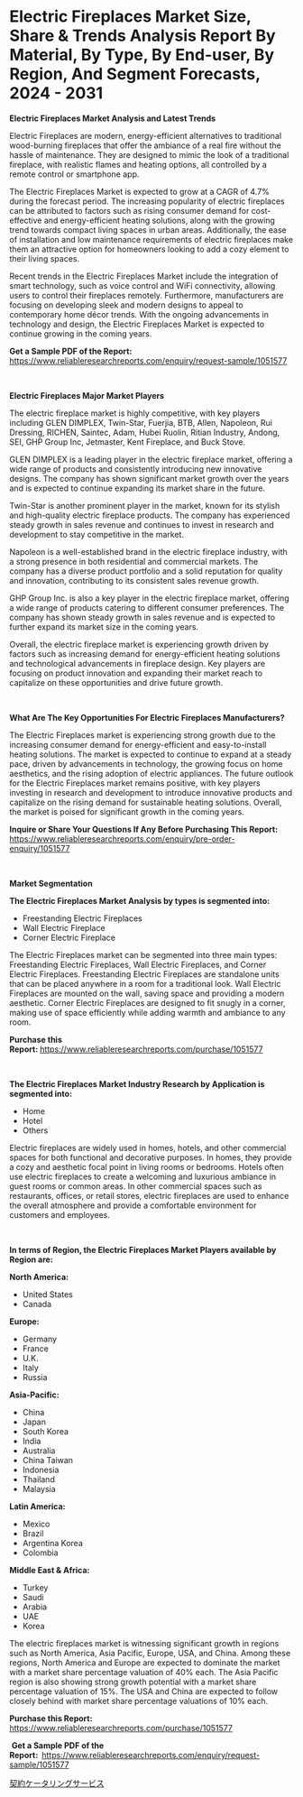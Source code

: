 <p><h1>Electric Fireplaces Market Size, Share & Trends Analysis Report By Material, By Type, By End-user, By Region, And Segment Forecasts, 2024 - 2031</h1></p><p><strong>Electric Fireplaces Market Analysis and Latest Trends</strong></p>
<p><p>Electric Fireplaces are modern, energy-efficient alternatives to traditional wood-burning fireplaces that offer the ambiance of a real fire without the hassle of maintenance. They are designed to mimic the look of a traditional fireplace, with realistic flames and heating options, all controlled by a remote control or smartphone app.</p><p>The Electric Fireplaces Market is expected to grow at a CAGR of 4.7% during the forecast period. The increasing popularity of electric fireplaces can be attributed to factors such as rising consumer demand for cost-effective and energy-efficient heating solutions, along with the growing trend towards compact living spaces in urban areas. Additionally, the ease of installation and low maintenance requirements of electric fireplaces make them an attractive option for homeowners looking to add a cozy element to their living spaces.</p><p>Recent trends in the Electric Fireplaces Market include the integration of smart technology, such as voice control and WiFi connectivity, allowing users to control their fireplaces remotely. Furthermore, manufacturers are focusing on developing sleek and modern designs to appeal to contemporary home décor trends. With the ongoing advancements in technology and design, the Electric Fireplaces Market is expected to continue growing in the coming years.</p></p>
<p><strong>Get a Sample PDF of the Report:&nbsp;</strong> <a href="https://www.reliableresearchreports.com/enquiry/request-sample/1051577">https://www.reliableresearchreports.com/enquiry/request-sample/1051577</a></p>
<p>&nbsp;</p>
<p><strong>Electric Fireplaces Major Market Players</strong></p>
<p><p>The electric fireplace market is highly competitive, with key players including GLEN DIMPLEX, Twin-Star, Fuerjia, BTB, Allen, Napoleon, Rui Dressing, RICHEN, Saintec, Adam, Hubei Ruolin, Ritian Industry, Andong, SEI, GHP Group Inc, Jetmaster, Kent Fireplace, and Buck Stove.</p><p>GLEN DIMPLEX is a leading player in the electric fireplace market, offering a wide range of products and consistently introducing new innovative designs. The company has shown significant market growth over the years and is expected to continue expanding its market share in the future.</p><p>Twin-Star is another prominent player in the market, known for its stylish and high-quality electric fireplace products. The company has experienced steady growth in sales revenue and continues to invest in research and development to stay competitive in the market.</p><p>Napoleon is a well-established brand in the electric fireplace industry, with a strong presence in both residential and commercial markets. The company has a diverse product portfolio and a solid reputation for quality and innovation, contributing to its consistent sales revenue growth.</p><p>GHP Group Inc. is also a key player in the electric fireplace market, offering a wide range of products catering to different consumer preferences. The company has shown steady growth in sales revenue and is expected to further expand its market size in the coming years.</p><p>Overall, the electric fireplace market is experiencing growth driven by factors such as increasing demand for energy-efficient heating solutions and technological advancements in fireplace design. Key players are focusing on product innovation and expanding their market reach to capitalize on these opportunities and drive future growth.</p></p>
<p>&nbsp;</p>
<p><strong>What Are The Key Opportunities For Electric Fireplaces Manufacturers?</strong></p>
<p><p>The Electric Fireplaces market is experiencing strong growth due to the increasing consumer demand for energy-efficient and easy-to-install heating solutions. The market is expected to continue to expand at a steady pace, driven by advancements in technology, the growing focus on home aesthetics, and the rising adoption of electric appliances. The future outlook for the Electric Fireplaces market remains positive, with key players investing in research and development to introduce innovative products and capitalize on the rising demand for sustainable heating solutions. Overall, the market is poised for significant growth in the coming years.</p></p>
<p><strong>Inquire or Share Your Questions If Any Before Purchasing This Report:</strong> <a href="https://www.reliableresearchreports.com/enquiry/pre-order-enquiry/1051577">https://www.reliableresearchreports.com/enquiry/pre-order-enquiry/1051577</a></p>
<p>&nbsp;</p>
<p><strong>Market Segmentation</strong></p>
<p><strong>The Electric Fireplaces Market Analysis by types is segmented into:</strong></p>
<p><ul><li>Freestanding Electric Fireplaces</li><li>Wall Electric Fireplace</li><li>Corner Electric Fireplace</li></ul></p>
<p><p>The Electric Fireplaces market can be segmented into three main types: Freestanding Electric Fireplaces, Wall Electric Fireplaces, and Corner Electric Fireplaces. Freestanding Electric Fireplaces are standalone units that can be placed anywhere in a room for a traditional look. Wall Electric Fireplaces are mounted on the wall, saving space and providing a modern aesthetic. Corner Electric Fireplaces are designed to fit snugly in a corner, making use of space efficiently while adding warmth and ambiance to any room.</p></p>
<p><strong>Purchase this Report:&nbsp;</strong><a href="https://www.reliableresearchreports.com/purchase/1051577">https://www.reliableresearchreports.com/purchase/1051577</a></p>
<p>&nbsp;</p>
<p><strong>The Electric Fireplaces Market Industry Research by Application is segmented into:</strong></p>
<p><ul><li>Home</li><li>Hotel</li><li>Others</li></ul></p>
<p><p>Electric fireplaces are widely used in homes, hotels, and other commercial spaces for both functional and decorative purposes. In homes, they provide a cozy and aesthetic focal point in living rooms or bedrooms. Hotels often use electric fireplaces to create a welcoming and luxurious ambiance in guest rooms or common areas. In other commercial spaces such as restaurants, offices, or retail stores, electric fireplaces are used to enhance the overall atmosphere and provide a comfortable environment for customers and employees.</p></p>
<p>&nbsp;</p>
<p><strong>In terms of Region, the Electric Fireplaces Market Players available by Region are:</strong></p>
<p>
    <p> <strong> North America: </strong>
        <ul>
            <li>United States</li>
            <li>Canada</li>
        </ul>
        </p> 
    <p> <strong> Europe: </strong>
        <ul>
            <li>Germany</li>
            <li>France</li>
            <li>U.K.</li>
            <li>Italy</li>
            <li>Russia</li>
        </ul>
        </p> 
    <p> <strong> Asia-Pacific: </strong>
        <ul>
            <li>China</li>
            <li>Japan</li>
            <li>South Korea</li>
            <li>India</li>
            <li>Australia</li>
            <li>China Taiwan</li>
            <li>Indonesia</li>
            <li>Thailand</li>
            <li>Malaysia</li>
        </ul>
        </p> 
    <p> <strong> Latin America: </strong>
        <ul>
            <li>Mexico</li>
            <li>Brazil</li>
            <li>Argentina Korea</li>
            <li>Colombia</li>
        </ul>
        </p> 
    <p> <strong> Middle East & Africa: </strong>
        <ul>
            <li>Turkey</li>
            <li>Saudi</li>
            <li>Arabia</li>
            <li>UAE</li>
            <li>Korea</li>
        </ul>
    </p>
    </p>
<p><p>The electric fireplaces market is witnessing significant growth in regions such as North America, Asia Pacific, Europe, USA, and China. Among these regions, North America and Europe are expected to dominate the market with a market share percentage valuation of 40% each. The Asia Pacific region is also showing strong growth potential with a market share percentage valuation of 15%. The USA and China are expected to follow closely behind with market share percentage valuations of 10% each.</p></p>
<p><strong>Purchase this Report: </strong><a href="https://www.reliableresearchreports.com/purchase/1051577">https://www.reliableresearchreports.com/purchase/1051577</a></p>
<p>&nbsp;<strong>Get a Sample PDF of the Report:&nbsp;&nbsp;</strong><a href="https://www.reliableresearchreports.com/enquiry/request-sample/1051577">https://www.reliableresearchreports.com/enquiry/request-sample/1051577</a></p>
<p><strong></strong></p>
<p><p><a href="https://medium.com/@susanjprice2023/%E5%A5%91%E7%B4%84%E9%A3%9F%E5%A0%82%E3%82%B5%E3%83%BC%E3%83%93%E3%82%B9%E5%B8%82%E5%A0%B4%E3%81%AE%E3%83%A1%E3%83%88%E3%83%AA%E3%82%AF%E3%82%B9%E3%82%92%E3%83%87%E3%82%B3%E3%83%BC%E3%83%89%E3%81%99%E3%82%8B-%E5%B8%82%E5%A0%B4%E3%82%B7%E3%82%A7%E3%82%A2-%E3%83%88%E3%83%AC%E3%83%B3%E3%83%89-%E6%88%90%E9%95%B7%E3%83%91%E3%82%BF%E3%83%BC%E3%83%B3-4391d35e5994">契約ケータリングサービス</a></p></p>